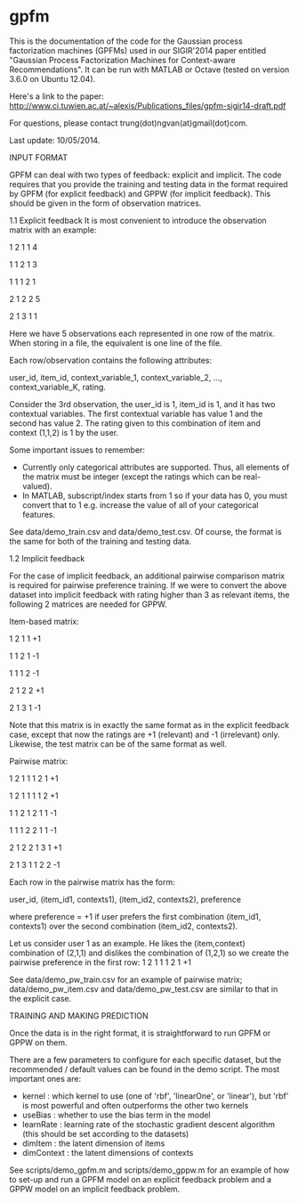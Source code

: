 gpfm
====

This is the documentation of the code for the Gaussian process factorization machines (GPFMs) used in our SIGIR'2014 paper entitled "Gaussian Process Factorization Machines  for Context-aware Recommendations". It can be run with MATLAB or Octave (tested on version 3.6.0 on Ubuntu 12.04).

Here's a link to the paper: http://www.ci.tuwien.ac.at/~alexis/Publications_files/gpfm-sigir14-draft.pdf

For questions, please contact trung(dot)ngvan(at)gmail(dot)com.

Last update: 10/05/2014.

INPUT FORMAT

GPFM can deal with two types of feedback: explicit and implicit. The code requires that you provide the training and testing data in the format required by GPFM (for explicit feedback) and GPPW (for implicit feedback). This should be given in the form of observation matrices.

1.1 Explicit feedback
It is most convenient to introduce the observation matrix with an example:

1 2 1 1 4

1 1 2 1 3

1 1 1 2 1

2 1 2 2 5

2 1 3 1 1

Here we have 5 observations each represented in one row of the matrix. When storing in a file, the equivalent is one line of the file.

Each row/observation contains the following attributes:

user_id, item_id, context_variable_1, context_variable_2, ..., context_variable_K, rating.

Consider the 3rd observation, the user_id is 1, item_id is 1, and it has two contextual variables. The first contextual variable has value 1 and the second has value 2. The rating given to this combination of item and context (1,1,2) is 1 by the user.

Some important issues to remember:
- Currently only categorical attributes are supported. Thus, all elements of the matrix must be integer (except the ratings which can be real-valued).
- In MATLAB, subscript/index starts from 1 so if your data has 0, you must convert that to 1 e.g. increase the value of all of your categorical features.

See data/demo_train.csv and data/demo_test.csv. Of course, the format is the same for both of the training and testing data.

1.2 Implicit feedback

For the case of implicit feedback, an additional pairwise comparison matrix is required for pairwise preference training.
If we were to convert the above dataset into implicit feedback with rating higher than 3 as relevant items, the following 2 matrices are needed for GPPW.

Item-based matrix:

1 2 1 1 +1

1 1 2 1 -1

1 1 1 2 -1

2 1 2 2 +1

2 1 3 1 -1

Note that this matrix is in exactly the same format as in the explicit feedback case, except that now the ratings are +1 (relevant) and -1 (irrelevant) only. Likewise, the test matrix can be of the same format as well.

Pairwise matrix:

1 2 1 1 1 2 1 +1

1 2 1 1 1 1 2 +1

1 1 2 1 2 1 1 -1

1 1 1 2 2 1 1 -1

2 1 2 2 1 3 1 +1

2 1 3 1 1 2 2 -1

Each row in the pairwise matrix has the form:

user_id, (item_id1, contexts1), (item_id2, contexts2), preference

where preference = +1 if user prefers the first combination (item_id1, contexts1) over the second combination (item_id2, contexts2).

Let us consider user 1 as an example. He likes the (item,context) combination of (2,1,1) and dislikes the combination of (1,2,1) so we create the pairwise preference in the first row: 1 2 1 1 1 2 1 +1

See data/demo_pw_train.csv for an example of pairwise matrix; data/demo_pw_item.csv and data/demo_pw_test.csv are similar to that in the explicit case.

TRAINING AND MAKING PREDICTION

Once the data is in the right format, it is straightforward to run GPFM or GPPW on them. 

There are a few parameters to configure for each specific dataset, but the recommended / default values can be found in the demo script. 
The most important ones are:
- kernel : which kernel to use (one of 'rbf', 'linearOne', or 'linear'), but 'rbf' is most powerful and often outperforms the other two kernels
- useBias : whether to use the bias term in the model
- learnRate : learning rate of the stochastic gradient descent algorithm (this should be set according to the datasets)
- dimItem : the latent dimension of items
- dimContext : the latent dimensions of contexts 

See scripts/demo_gpfm.m and scripts/demo_gppw.m for an example of how to set-up and run a GPFM model on an explicit feedback problem and a GPPW model on an implicit feedback problem. 


